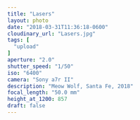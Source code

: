 ```yaml
---
title: "Lasers"
layout: photo
date: "2018-03-31T11:36:18-0600"
cloudinary_url: "Lasers.jpg"
tags: [
  "upload"
]
aperture: "2.0"
shutter_speed: "1/50"
iso: "6400"
camera: "Sony a7r II"
description: "Meow Wolf, Santa Fe, 2018"
focal_length: "50.0 mm"
height_at_1200: 857
draft: false
---
```

